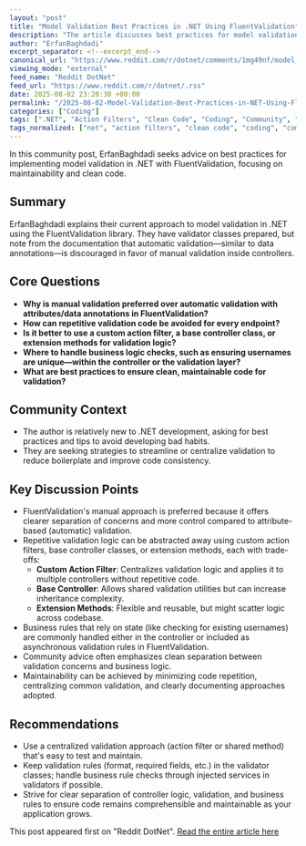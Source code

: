 ```yaml
---
layout: "post"
title: "Model Validation Best Practices in .NET Using FluentValidation"
description: "The article discusses best practices for model validation in .NET, specifically using FluentValidation. The author inquires about the pros and cons of automatic versus manual validation, where to handle duplicate user checks, and implementation strategies such as action filters, base controllers, or extension methods for cleaner, maintainable code."
author: "ErfanBaghdadi"
excerpt_separator: <!--excerpt_end-->
canonical_url: "https://www.reddit.com/r/dotnet/comments/1mg49nf/model_validation_best_practices/"
viewing_mode: "external"
feed_name: "Reddit DotNet"
feed_url: "https://www.reddit.com/r/dotnet/.rss"
date: 2025-08-02 23:20:30 +00:00
permalink: "/2025-08-02-Model-Validation-Best-Practices-in-NET-Using-FluentValidation.html"
categories: ["Coding"]
tags: [".NET", "Action Filters", "Clean Code", "Coding", "Community", "Controller Design", "Custom Validators", "Data Annotations", "Extension Methods", "FluentValidation", "Maintainability", "Model Validation", "Validation Best Practices"]
tags_normalized: ["net", "action filters", "clean code", "coding", "community", "controller design", "custom validators", "data annotations", "extension methods", "fluentvalidation", "maintainability", "model validation", "validation best practices"]
---
```


In this community post, ErfanBaghdadi seeks advice on best practices for implementing model validation in .NET with FluentValidation, focusing on maintainability and clean code.<!--excerpt_end-->

## Summary

ErfanBaghdadi explains their current approach to model validation in .NET using the FluentValidation library. They have validator classes prepared, but note from the documentation that automatic validation—similar to data annotations—is discouraged in favor of manual validation inside controllers.

## Core Questions

- **Why is manual validation preferred over automatic validation with attributes/data annotations in FluentValidation?**
- **How can repetitive validation code be avoided for every endpoint?**
- **Is it better to use a custom action filter, a base controller class, or extension methods for validation logic?**
- **Where to handle business logic checks, such as ensuring usernames are unique—within the controller or the validation layer?**
- **What are best practices to ensure clean, maintainable code for validation?**

## Community Context

- The author is relatively new to .NET development, asking for best practices and tips to avoid developing bad habits.
- They are seeking strategies to streamline or centralize validation to reduce boilerplate and improve code consistency.

## Key Discussion Points

- FluentValidation's manual approach is preferred because it offers clearer separation of concerns and more control compared to attribute-based (automatic) validation.
- Repetitive validation logic can be abstracted away using custom action filters, base controller classes, or extension methods, each with trade-offs:
  - **Custom Action Filter**: Centralizes validation logic and applies it to multiple controllers without repetitive code.
  - **Base Controller**: Allows shared validation utilities but can increase inheritance complexity.
  - **Extension Methods**: Flexible and reusable, but might scatter logic across codebase.
- Business rules that rely on state (like checking for existing usernames) are commonly handled either in the controller or included as asynchronous validation rules in FluentValidation.
- Community advice often emphasizes clean separation between validation concerns and business logic.
- Maintainability can be achieved by minimizing code repetition, centralizing common validation, and clearly documenting approaches adopted.

## Recommendations

- Use a centralized validation approach (action filter or shared method) that's easy to test and maintain.
- Keep validation rules (format, required fields, etc.) in the validator classes; handle business rule checks through injected services in validators if possible.
- Strive for clear separation of controller logic, validation, and business rules to ensure code remains comprehensible and maintainable as your application grows.

This post appeared first on "Reddit DotNet". [Read the entire article here](https://www.reddit.com/r/dotnet/comments/1mg49nf/model_validation_best_practices/)
